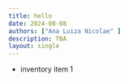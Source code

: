 ```yaml
---
title: hello
date: 2024-08-08
authors: ["Ana Luiza Nicolae" ]
description: TBA
layout: single
---
```


- inventory item 1